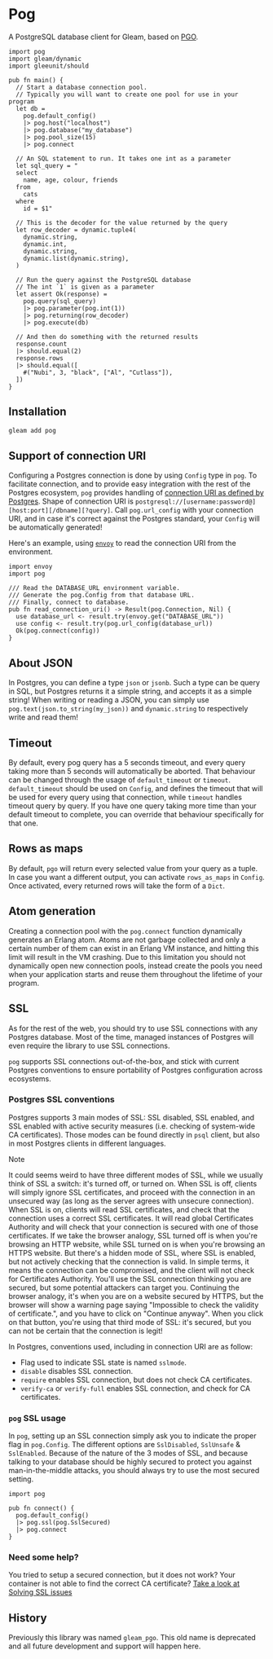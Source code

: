 # Pog

A PostgreSQL database client for Gleam, based on [PGO][erlang-pgo].

[erlang-pgo]: https://github.com/erleans/pgo

```gleam
import pog
import gleam/dynamic
import gleeunit/should

pub fn main() {
  // Start a database connection pool.
  // Typically you will want to create one pool for use in your program
  let db =
    pog.default_config()
    |> pog.host("localhost")
    |> pog.database("my_database")
    |> pog.pool_size(15)
    |> pog.connect

  // An SQL statement to run. It takes one int as a parameter
  let sql_query = "
  select
    name, age, colour, friends
  from
    cats
  where
    id = $1"

  // This is the decoder for the value returned by the query
  let row_decoder = dynamic.tuple4(
    dynamic.string,
    dynamic.int,
    dynamic.string,
    dynamic.list(dynamic.string),
  )

  // Run the query against the PostgreSQL database
  // The int `1` is given as a parameter
  let assert Ok(response) =
    pog.query(sql_query)
    |> pog.parameter(pog.int(1))
    |> pog.returning(row_decoder)
    |> pog.execute(db)

  // And then do something with the returned results
  response.count
  |> should.equal(2)
  response.rows
  |> should.equal([
    #("Nubi", 3, "black", ["Al", "Cutlass"]),
  ])
}
```

## Installation

```sh
gleam add pog
```

## Support of connection URI

Configuring a Postgres connection is done by using `Config` type in `pog`.
To facilitate connection, and to provide easy integration with the rest of the
Postgres ecosystem, `pog` provides handling of
[connection URI as defined by Postgres](https://www.postgresql.org/docs/current/libpq-connect.html#LIBPQ-CONNSTRING-URIS).
Shape of connection URI is `postgresql://[username:password@][host:port][/dbname][?query]`.
Call `pog.url_config` with your connection URI, and in case it's correct
against the Postgres standard, your `Config` will be automatically generated!

Here's an example, using [`envoy`](https://github.com/lpil/envoy) to read the
connection URI from the environment.

```gleam
import envoy
import pog

/// Read the DATABASE_URL environment variable.
/// Generate the pog.Config from that database URL.
/// Finally, connect to database.
pub fn read_connection_uri() -> Result(pog.Connection, Nil) {
  use database_url <- result.try(envoy.get("DATABASE_URL"))
  use config <- result.try(pog.url_config(database_url))
  Ok(pog.connect(config))
}
```

## About JSON

In Postgres, you can define a type `json` or `jsonb`. Such a type can be query
in SQL, but Postgres returns it a simple string, and accepts it as a simple string!
When writing or reading a JSON, you can simply use
`pog.text(json.to_string(my_json))` and `dynamic.string` to respectively write
and read them!

## Timeout

By default, every pog query has a 5 seconds timeout, and every query taking more
than 5 seconds will automatically be aborted. That behaviour can be changed
through the usage of `default_timeout` or `timeout`. `default_timeout` should be
used on `Config`, and defines the timeout that will be used for every query
using that connection, while `timeout` handles timeout query by query. If you have
one query taking more time than your default timeout to complete, you can override
that behaviour specifically for that one.

## Rows as maps

By default, `pgo` will return every selected value from your query as a tuple.
In case you want a different output, you can activate `rows_as_maps` in `Config`.
Once activated, every returned rows will take the form of a `Dict`.

## Atom generation

Creating a connection pool with the `pog.connect` function dynamically generates
an Erlang atom. Atoms are not garbage collected and only a certain number of
them can exist in an Erlang VM instance, and hitting this limit will result in
the VM crashing. Due to this limitation you should not dynamically open new
connection pools, instead create the pools you need when your application starts
and reuse them throughout the lifetime of your program.

## SSL

As for the rest of the web, you should try to use SSL connections with any
Postgres database. Most of the time, managed instances of Postgres will even
require the library to use SSL connections.

`pog` supports SSL connections out-of-the-box, and stick with current Postgres
conventions to ensure portability of Postgres configuration across ecosystems.

### Postgres SSL conventions

Postgres supports 3 main modes of SSL: SSL disabled, SSL enabled, and SSL
enabled with active security measures (i.e. checking of system-wide CA
certificates). Those modes can be found directly in `psql` client, but also in
most Postgres clients in different languages.

> [!NOTE]
> It could seems weird to have three different modes of SSL, while we usually
> think of SSL a switch: it's turned off, or turned on. When SSL is off, clients
> will simply ignore SSL certificates, and proceed with the connection in an
> unsecured way (as long as the server agrees with unsecure connection). When
> SSL is on, clients will read SSL certificates, and check that the connection
> uses a correct SSL certificates. It will read global Certificates Authority
> and will check that your connection is secured with one of those certificates.
> If we take the browser analogy, SSL turned off is when you're browsing an HTTP
> website, while SSL turned on is when you're browsing an HTTPS website.
> But there's a hidden mode of SSL, where SSL is enabled, but not actively
> checking that the connection is valid. In simple terms, it means the connection
> can be compromised, and the client will not check for Certificates Authority.
> You'll use the SSL connection thinking you are secured, but some potential
> attackers can target you. Continuing the browser analogy, it's when you are
> on a website secured by HTTPS, but the browser will show a warning page saying
> "Impossible to check the validity of certificate.", and you have to click on
> "Continue anyway". When you click on that button, you're using that third mode
> of SSL: it's secured, but you can not be certain that the connection is legit!

In Postgres, conventions used, including in connection URI are as follow:

- Flag used to indicate SSL state is named `sslmode`.
- `disable` disables SSL connection.
- `require` enables SSL connection, but does not check CA certificates.
- `verify-ca` or `verify-full` enables SSL connection, and check for CA certificates.

### `pog` SSL usage

In `pog`, setting up an SSL connection simply ask you to indicate the proper flag
in `pog.Config`. The different options are `SslDisabled`, `SslUnsafe` &
`SslEnabled`. Because of the nature of the 3 modes of SSL, and because talking
to your database should be highly secured to protect you against man-in-the-middle
attacks, you should always try to use the most secured setting.

```gleam
import pog

pub fn connect() {
  pog.default_config()
  |> pog.ssl(pog.SslSecured)
  |> pog.connect
}
```

### Need some help?

You tried to setup a secured connection, but it does not work? Your container
is not able to find the correct CA certificate?
[Take a look at Solving SSL issues](https://hexdocs.pm/pog/docs/solving-ssl-issues.html)

## History

Previously this library was named `gleam_pgo`. This old name is deprecated and
all future development and support will happen here.
